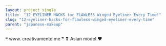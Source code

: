 ```yaml
---
layout: project_single
title:  "12 EYELINER HACKS for FLAWLESS Winged Eyeliner Every Time!"
slug: "12-eyeliner-hacks-for-flawless-winged-eyeliner-every-time"
parent: "japanese-makeup"
---
```

❝ www. creativamente.me ❞ ❣ Asian model ❤